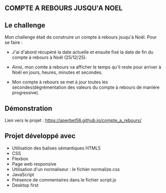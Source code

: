 ## COMPTE A REBOURS JUSQU'A NOEL

## Le challenge

Mon challenge était de construire un compte à rebours jsuqu'à Noël. Pour se faire :

- J'ai d'abord récupéré la date actuelle et ensuite fixé la date de fin du compte à rebours à Noël (25/12/25).

- Ainsi, mon comte à rebours va afficher le temps qu'il reste pour arriver à Noël en jours, heures, minutes et secondes.

- Mon compte à rebours se met à jour toutes les secondes(dégrémentation des valeurs du compte à rebours de manière progressive).

## Démonstration

Lien vers le projet : https://aperbet56.github.io/compte_a_rebours/

## Projet développé avec

- Utilisation des balises sémantiques HTML5
- CSS
- Flexbox
- Page web responsive
- Utilisation d'un normaliseur : le fichier normalize.css
- JavaScript
- Présence de commentaires dans le fichier script.js
- Desktop first
